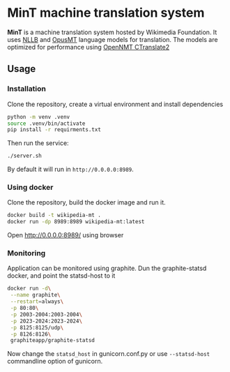 # MinT machine translation system

**MinT** is a machine translation system hosted by Wikimedia Foundation.
It uses [NLLB](https://ai.facebook.com/research/no-language-left-behind/) and
[OpusMT](https://github.com/Helsinki-NLP/OPUS-MT) language models for translation.
The models are optimized for performance using [OpenNMT CTranslate2](https://github.com/OpenNMT/CTranslate2)

## Usage

### Installation
Clone the repository, create a virtual environment and install dependencies

```bash
python -m venv .venv
source .venv/bin/activate
pip install -r requirments.txt
```
Then run the service:

```bash
./server.sh
```

By default it will run in `http://0.0.0.0:8989`.

### Using docker

Clone the repository, build the docker image and run it.

```bash
docker build -t wikipedia-mt .
docker run -dp 8989:8989 wikipedia-mt:latest
```

Open http://0.0.0.0:8989/ using browser

### Monitoring

Application can be monitored using graphite.
Dun the graphite-statsd docker, and point the statsd-host to it

```bash
docker run -d\
 --name graphite\
 --restart=always\
 -p 80:80\
 -p 2003-2004:2003-2004\
 -p 2023-2024:2023-2024\
 -p 8125:8125/udp\
 -p 8126:8126\
 graphiteapp/graphite-statsd

```

Now change the `statsd_host` in gunicorn.conf.py or use `--statsd-host`
commandline option of gunicorn.
